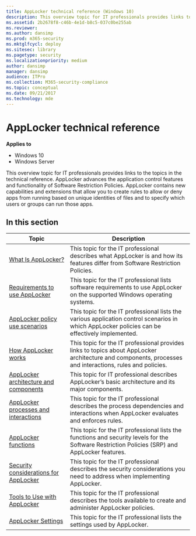```yaml
---
title: AppLocker technical reference (Windows 10)
description: This overview topic for IT professionals provides links to the topics in the technical reference.
ms.assetid: 2b2678f8-c46b-4e1d-b8c5-037c0be255ab
ms.reviewer: 
ms.author: dansimp
ms.prod: m365-security
ms.mktglfcycl: deploy
ms.sitesec: library
ms.pagetype: security
ms.localizationpriority: medium
author: dansimp
manager: dansimp
audience: ITPro
ms.collection: M365-security-compliance
ms.topic: conceptual
ms.date: 09/21/2017
ms.technology: mde
---
```


# AppLocker technical reference

**Applies to**
- Windows 10
- Windows Server

This overview topic for IT professionals provides links to the topics in the technical reference.
AppLocker advances the application control features and functionality of Software Restriction Policies. AppLocker contains new capabilities and extensions that allow you to create rules to allow or deny apps from running based on unique identities of files and to specify which users or groups can run those apps.

## In this section

| Topic | Description |
| - | - |
| [What Is AppLocker?](what-is-applocker.md) | This topic for the IT professional describes what AppLocker is and how its features differ from Software Restriction Policies. |
| [Requirements to use AppLocker](requirements-to-use-applocker.md) | This topic for the IT professional lists software requirements to use AppLocker on the supported Windows operating systems. |
| [AppLocker policy use scenarios](applocker-policy-use-scenarios.md) | This topic for the IT professional lists the various application control scenarios in which AppLocker policies can be effectively implemented. |
| [How AppLocker works](how-applocker-works-techref.md) | This topic for the IT professional provides links to topics about AppLocker architecture and components, processes and interactions, rules and policies. |
| [AppLocker architecture and components](applocker-architecture-and-components.md) | This topic for IT professional describes AppLocker’s basic architecture and its major components. | 
| [AppLocker processes and interactions](applocker-processes-and-interactions.md) | This topic for the IT professional describes the process dependencies and interactions when AppLocker evaluates and enforces rules. | 
| [AppLocker functions](applocker-functions.md) | This topic for the IT professional lists the functions and security levels for the Software Restriction Policies (SRP) and AppLocker features. | 
| [Security considerations for AppLocker](security-considerations-for-applocker.md) | This topic for the IT professional describes the security considerations you need to address when implementing AppLocker. | 
| [Tools to Use with AppLocker](tools-to-use-with-applocker.md) | This topic for the IT professional describes the tools available to create and administer AppLocker policies. | 
| [AppLocker Settings](applocker-settings.md) | This topic for the IT professional lists the settings used by AppLocker. | 
